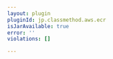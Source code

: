```yaml
---
layout: plugin
pluginId: jp.classmethod.aws.ecr
isJarAvailable: true
error: ''
violations: []

---
```

